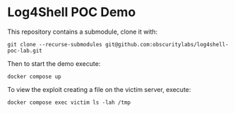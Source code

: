 # Log4Shell POC Demo

This repository contains a submodule, clone it with:

```shell
git clone --recurse-submodules git@github.com:obscuritylabs/log4shell-poc-lab.git
```

Then to start the demo execute:

```shell
docker compose up
```

To view the exploit creating a file on the victim server, execute:

```shell
docker compose exec victim ls -lah /tmp
```
